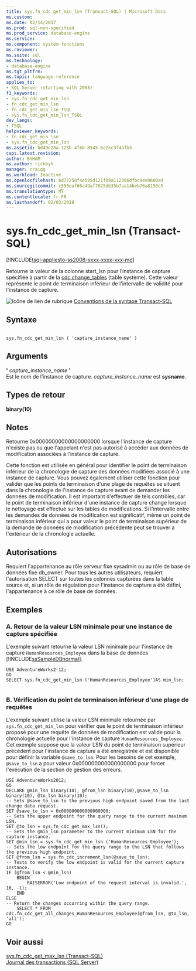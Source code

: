 ```yaml
---
title: sys.fn_cdc_get_min_lsn (Transact-SQL) | Microsoft Docs
ms.custom: 
ms.date: 03/14/2017
ms.prod: sql-non-specified
ms.prod_service: database-engine
ms.service: 
ms.component: system-functions
ms.reviewer: 
ms.suite: sql
ms.technology:
- database-engine
ms.tgt_pltfrm: 
ms.topic: language-reference
applies_to:
- SQL Server (starting with 2008)
f1_keywords:
- sys.fn_cdc_get_min_lsn
- fn_cdc_get_min_lsn
- fn_cdc_get_min_lsn_TSQL
- sys.fn_cdc_get_min_lsn_TSQL
dev_langs:
- TSQL
helpviewer_keywords:
- fn_cdc_get_min_lsn
- sys.fn_cdc_get_min_lsn
ms.assetid: bd49e28a-128b-4f6b-8545-6a2ec3f4afb3
caps.latest.revision: 
author: BYHAM
ms.author: rickbyh
manager: craigg
ms.workload: Inactive
ms.openlocfilehash: 6d77250f4e595d121f89a112366dfbc9ee9600ad
ms.sourcegitcommit: c556eaf60a49af7025db35b7aa14beb76a8158c5
ms.translationtype: MT
ms.contentlocale: fr-FR
ms.lasthandoff: 02/03/2018
---
```

# <a name="sysfncdcgetminlsn-transact-sql"></a>sys.fn_cdc_get_min_lsn (Transact-SQL)
[!INCLUDE[tsql-appliesto-ss2008-xxxx-xxxx-xxx-md](../../includes/tsql-appliesto-ss2008-xxxx-xxxx-xxx-md.md)]

  Retourne la valeur de la colonne start_lsn pour l’instance de capture spécifiée à partir de la [cdc.change_tables](../../relational-databases/system-tables/cdc-change-tables-transact-sql.md) (table système). Cette valeur représente le point de terminaison inférieur de l'intervalle de validité pour l'instance de capture.  
  
 ![Icône de lien de rubrique](../../database-engine/configure-windows/media/topic-link.gif "Icône lien de rubrique") [Conventions de la syntaxe Transact-SQL](../../t-sql/language-elements/transact-sql-syntax-conventions-transact-sql.md)  
  
## <a name="syntax"></a>Syntaxe  
  
```  
  
sys.fn_cdc_get_min_lsn ( 'capture_instance_name' )  
```  
  
## <a name="arguments"></a>Arguments  
 **'** *capture_instance_name* **'**  
 Est le nom de l’instance de capture. *capture_instance_name* est **sysname**.  
  
## <a name="return-types"></a>Types de retour  
 **binary(10)**  
  
## <a name="remarks"></a>Notes  
 Retourne 0x00000000000000000000 lorsque l'instance de capture n'existe pas ou que l'appelant n'est pas autorisé à accéder aux données de modification associées à l'instance de capture.  
  
 Cette fonction est utilisée en général pour identifier le point de terminaison inférieur de la chronologie de capture des données modifiées associé à une instance de capture. Vous pouvez également utiliser cette fonction pour valider que les points de terminaison d'une plage de requêtes se situent dans la chronologie de l'instance de capture avant de demander les données de modification. Il est important d'effectuer de tels contrôles, car le point de terminaison inférieur d'une instance de capture change lorsque le nettoyage est effectué sur les tables de modifications. Si l'intervalle entre les demandes de données de modification est significatif, même un point de terminaison inférieur qui a pour valeur le point de terminaison supérieur de la demande de données de modification précédente peut se trouver à l'extérieur de la chronologie actuelle.  
  
## <a name="permissions"></a>Autorisations  
 Requiert l'appartenance au rôle serveur fixe sysadmin ou au rôle de base de données fixe db_owner. Pour tous les autres utilisateurs, requiert l'autorisation SELECT sur toutes les colonnes capturées dans la table source et, si un rôle de régulation pour l'instance de capture a été défini, l'appartenance à ce rôle de base de données.  
  
## <a name="examples"></a>Exemples  
  
### <a name="a-returning-the-minimum-lsn-value-for-a-specified-capture-instance"></a>A. Retour de la valeur LSN minimale pour une instance de capture spécifiée  
 L'exemple suivant retourne la valeur LSN minimale pour l'instance de capture `HumanResources_Employee` dans la base de données [!INCLUDE[ssSampleDBnormal](../../includes/sssampledbnormal-md.md)].  
  
```  
USE AdventureWorks2-12;  
GO  
SELECT sys.fn_cdc_get_min_lsn ('HumanResources_Employee')AS min_lsn;  
  
```  
  
### <a name="b-verifying-the-low-endpoint-of-a-query-range"></a>B. Vérification du point de terminaison inférieur d'une plage de requêtes  
 L'exemple suivant utilise la valeur LSN minimale retournée par `sys.fn_cdc_get_min_lsn` pour vérifier que le point de terminaison inférieur proposé pour une requête de données de modification est valide pour la chronologie actuelle pour l'instance de capture `HumanResources_Employee`. Cet exemple suppose que la valeur LSN du point de terminaison supérieur précédent pour l'instance de capture a été enregistrée et est disponible pour définir la variable `@save_to_lsn`. Pour les besoins de cet exemple, `@save_to_lsn` a pour valeur 0x000000000000000000 pour forcer l'exécution de la section de gestion des erreurs.  
  
```  
USE AdventureWorks2012;  
GO  
DECLARE @min_lsn binary(10), @from_lsn binary(10),@save_to_lsn binary(10), @to_lsn binary(10);  
-- Sets @save_to_lsn to the previous high endpoint saved from the last change data request.  
SET @save_to_lsn = 0x000000000000000000;  
-- Sets the upper endpoint for the query range to the current maximum LSN.  
SET @to_lsn = sys.fn_cdc_get_max_lsn();  
-- Sets the @min_lsn parameter to the current minimum LSN for the capture instance.  
SET @min_lsn = sys.fn_cdc_get_min_lsn ('HumanResources_Employee');  
-- Sets the low endpoint for the query range to the LSN that follows the previous high endpoint.  
SET @from_lsn = sys.fn_cdc_increment_lsn(@save_to_lsn);  
-- Tests to verify the low endpoint is valid for the current capture instance.  
IF (@from_lsn < @min_lsn)  
    BEGIN  
        RAISERROR('Low endpoint of the request interval is invalid.', 16, -1);  
    END  
ELSE  
-- Return the changes occurring within the query range.  
    SELECT * FROM cdc.fn_cdc_get_all_changes_HumanResources_Employee(@from_lsn, @to_lsn, 'all');  
GO  
```  
  
## <a name="see-also"></a>Voir aussi  
 [sys.fn_cdc_get_max_lsn &#40;Transact-SQL&#41;](../../relational-databases/system-functions/sys-fn-cdc-get-max-lsn-transact-sql.md)   
 [Journal des transactions &#40;SQL Server&#41;](../../relational-databases/logs/the-transaction-log-sql-server.md)  
  
  
